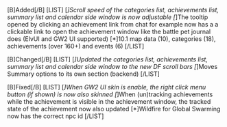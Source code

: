 [B]Added[/B]
[LIST]
[*]Scroll speed of the categories list, achievements list, summary list and calendar side window is now adjustable
[*]The tooltip opened by clicking an achievement link from chat for example now has a a clickable link to open the achievement window like the battle pet journal does (ElvUI and GW2 UI supported)
[*]10.1 map data (10), categories (18), achievements (over 160+) and events (6)
[/LIST]

[B]Changed[/B]
[LIST]
[*]Updated the categories list, achievements list, summary list and calendar side window to the new DF scroll bars
[*]Moves Summary options to its own section (backend)
[/LIST]

[B]Fixed[/B]
[LIST]
[*]When GW2 UI skin is enable, the right click menu button (if shown) is now also skinned
[*]When (un)tracking achievements while the achievement is visible in the achievement window, the tracked state of the achievement now also updated
[*]Wildfire for Global Swarming now has the correct npc id
[/LIST]
